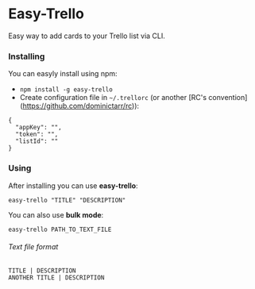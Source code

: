 # Easy-Trello
Easy way to add cards to your Trello list via CLI.

### Installing
You can easyly install using npm:
* `npm install -g easy-trello`
* Create configuration file in `~/.trellorc` (or another [RC's convention] (https://github.com/dominictarr/rc)):
```
{
  "appKey": "",
  "token": "",
  "listId": ""
}
```

### Using
After installing you can use **easy-trello**:
```
easy-trello "TITLE" "DESCRIPTION"
```

You can also use **bulk mode**:
```
easy-trello PATH_TO_TEXT_FILE
```
###### Text file format
```
TITLE | DESCRIPTION
ANOTHER TITLE | DESCRIPTION
```
